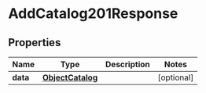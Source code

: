 

# AddCatalog201Response


## Properties

| Name | Type | Description | Notes |
|------------ | ------------- | ------------- | -------------|
|**data** | [**ObjectCatalog**](ObjectCatalog.md) |  |  [optional] |




